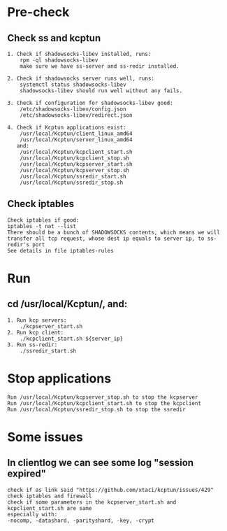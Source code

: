 # Pre-check
## Check ss and kcptun
	1. Check if shadowsocks-libev installed, runs:
		rpm -ql shadowsocks-libev
		make sure we have ss-server and ss-redir installed.

	2. Check if shadowsocks server runs well, runs:
		systemctl status shadowsocks-libev
		shadowsocks-libev should run well without any fails.

	3. Check if configuration for shadowsocks-libev good:
		/etc/shadowsocks-libev/config.json
		/etc/shadowsocks-libev/redirect.json

	4. Check if Kcptun applications exist:
		/usr/local/Kcptun/client_linux_amd64
		/usr/local/Kcptun/server_linux_amd64
	   and:
	   	/usr/local/Kcptun/kcpclient_start.sh
	   	/usr/local/Kcptun/kcpclient_stop.sh
	   	/usr/local/Kcptun/kcpserver_start.sh
	   	/usr/local/Kcptun/kcpserver_stop.sh
	   	/usr/local/Kcptun/ssredir_start.sh
	   	/usr/local/Kcptun/ssredir_stop.sh

## Check iptables
	Check iptables if good:
	iptables -t nat --list
	There should be a bunch of SHADOWSOCKS contents, which means we will transfer all tcp request, whose dest ip equals to server ip, to ss-redir's port
	See details in file iptables-rules

# Run
## cd /usr/local/Kcptun/, and:
	1. Run kcp servers:
		./kcpserver_start.sh
	2. Run kcp client:
		./kcpclient_start.sh ${server_ip}
	3. Run ss-redir:
		./ssredir_start.sh

# Stop applications
	Run /usr/local/Kcptun/kcpserver_stop.sh to stop the kcpserver
	Run /usr/local/Kcptun/kcpclient_start.sh to stop the kcpclient
	Run /usr/local/Kcptun/ssredir_stop.sh to stop the ssredir

# Some issues
## In clientlog we can see some log "session expired"
	check if as link said "https://github.com/xtaci/kcptun/issues/429"
	check iptables and firewall
	check if some parameters in the kcpserver_start.sh and kcpclient_start.sh are same
	especially with:
	-nocomp, -datashard, -parityshard, -key, -crypt
	

